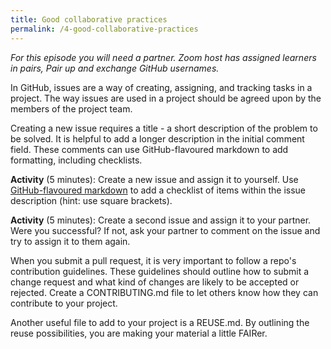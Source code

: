 ```yaml
---
title: Good collaborative practices
permalink: /4-good-collaborative-practices
---
```


*For this episode you will need a partner. Zoom host has assigned learners in pairs, Pair up and exchange GitHub usernames.*

In GitHub, issues are a way of creating, assigning, and tracking tasks in a project. The way issues are used in a project should be agreed upon by the members of the project team.

Creating a new issue requires a title - a short description of the problem to be solved. It is helpful to add a longer description in the initial comment field. These comments can use GitHub-flavoured markdown to add formatting, including checklists.

**Activity** (5 minutes): Create a new issue and assign it to yourself. Use [GitHub-flavoured markdown](https://docs.github.com/en/github/writing-on-github/basic-writing-and-formatting-syntax) to add a checklist of items within the issue description (hint: use square brackets).

**Activity** (5 minutes): Create a second issue and assign it to your partner. Were you successful? If not, ask your partner to comment on the issue and try to assign it to them again.

When you submit a pull request, it is very important to follow a repo's contribution guidelines. These guidelines should outline how to submit a change request and what kind of changes are likely to be accepted or rejected. Create a CONTRIBUTING.md file to let others know how they can contribute to your project.

Another useful file to add to your project is a REUSE.md. By outlining the reuse possibilities, you are making your material a little FAIRer.
